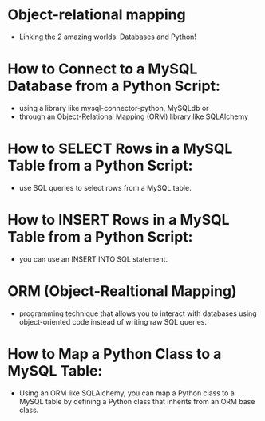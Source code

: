 # Object-relational mapping
* Linking the 2 amazing worlds: Databases and Python!

# How to Connect to a MySQL Database from a Python Script:
* using a library like mysql-connector-python, MySQLdb or
* through an Object-Relational Mapping (ORM) library like SQLAlchemy


# How to SELECT Rows in a MySQL Table from a Python Script:
* use SQL queries to select rows from a MySQL table.

# How to INSERT Rows in a MySQL Table from a Python Script:
* you can use an INSERT INTO SQL statement.

# ORM (Object-Realtional Mapping)
* programming technique that allows you to interact with databases using object-oriented code instead of writing raw SQL queries.

# How to Map a Python Class to a MySQL Table:
* Using an ORM like SQLAlchemy, you can map a Python class to a MySQL table by defining a Python class that inherits from an ORM base class.
